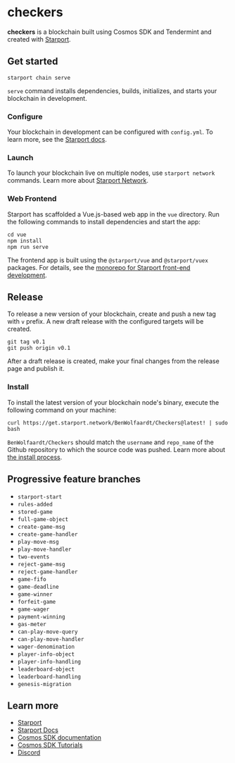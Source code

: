 # checkers
**checkers** is a blockchain built using Cosmos SDK and Tendermint and created with [Starport](https://github.com/tendermint/starport).

## Get started

```
starport chain serve
```

`serve` command installs dependencies, builds, initializes, and starts your blockchain in development.

### Configure

Your blockchain in development can be configured with `config.yml`. To learn more, see the [Starport docs](https://docs.starport.network).

### Launch

To launch your blockchain live on multiple nodes, use `starport network` commands. Learn more about [Starport Network](https://github.com/tendermint/spn).

### Web Frontend

Starport has scaffolded a Vue.js-based web app in the `vue` directory. Run the following commands to install dependencies and start the app:

```
cd vue
npm install
npm run serve
```

The frontend app is built using the `@starport/vue` and `@starport/vuex` packages. For details, see the [monorepo for Starport front-end development](https://github.com/tendermint/vue).

## Release
To release a new version of your blockchain, create and push a new tag with `v` prefix. A new draft release with the configured targets will be created.

```
git tag v0.1
git push origin v0.1
```

After a draft release is created, make your final changes from the release page and publish it.

### Install
To install the latest version of your blockchain node's binary, execute the following command on your machine:

```
curl https://get.starport.network/BenWolfaardt/Checkers@latest! | sudo bash
```
`BenWolfaardt/Checkers` should match the `username` and `repo_name` of the Github repository to which the source code was pushed. Learn more about [the install process](https://github.com/allinbits/starport-installer).

## Progressive feature branches

* `starport-start`
* `rules-added`
* `stored-game`
* `full-game-object`
* `create-game-msg`
* `create-game-handler`
* `play-move-msg`
* `play-move-handler`
* `two-events`
* `reject-game-msg`
* `reject-game-handler`
* `game-fifo`
* `game-deadline`
* `game-winner`
* `forfeit-game`
* `game-wager`
* `payment-winning`
* `gas-meter`
* `can-play-move-query`
* `can-play-move-handler`
* `wager-denomination`
* `player-info-object`
* `player-info-handling`
* `leaderboard-object`
* `leaderboard-handling`
* `genesis-migration`

## Learn more

- [Starport](https://github.com/tendermint/starport)
- [Starport Docs](https://docs.starport.network)
- [Cosmos SDK documentation](https://docs.cosmos.network)
- [Cosmos SDK Tutorials](https://tutorials.cosmos.network)
- [Discord](https://discord.gg/W8trcGV)
